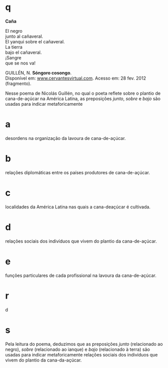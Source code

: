 # q
**Caña**

El negro\
junto al cañaveral.\
El yanqui sobre el cañaveral.\
La tierra\
bajo el cañaveral.\
¡Sangre\
que se nos va!

GUILLÉN, N. **Sóngoro cosongo**.\
Disponível em: www.cervantesvirtual.com.
Acesso em: 28 fev. 2012 (fragmento).

Nesse poema de Nicolás Guillén, no qual o poeta reflete sobre o plantio de cana-de-açúcar na América Latina, as preposições *junto*, *sobre* e *bajo* são usadas para indicar metaforicamente

# a
desordens na organização da lavoura de cana-de-açúcar.

# b
relações diplomáticas entre os países produtores de cana-de-açúcar.

# c
localidades da América Latina nas quais a cana-deaçúcar é cultivada.

# d
relações sociais dos indivíduos que vivem do plantio da cana-de-açúcar.

# e
funções particulares de cada profissional na lavoura da cana-de-açúcar.

# r
d

# s
Pela leitura do poema, deduzimos que as preposições *junto* (relacionado ao negro), *sobre* (relacionado ao ianque) e *bajo* (relacionado à terra) são usadas para indicar metaforicamente relações sociais dos indivíduos que vivem do plantio da cana-da-açúcar.
